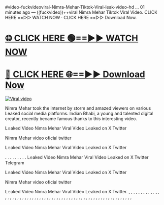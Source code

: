 #video-fuckvideoviral-Nimra-Mehar-Tiktok-Viral-leak-video-hd ...
01 minutes ago — ((fuckvideo))++viral Nimra Mehar Tiktok Viral Video. CLICK HERE ==▻▻ WATCH NOW · CLICK HERE ==▻▻ Download Now.

<h1><a href="https://viralvideo2k25.blogspot.com/2025/02/xxx-videos-viral-git-hub.html" rel="nofollow">🌐 CLICK HERE 🟢==►► WATCH NOW</a></h1>


<h1><a href="https://viralvideo2k25.blogspot.com/2025/02/xxx-videos-viral-git-hub.html" rel="nofollow"> 🔴 CLICK HERE 🌐==►► Download Now</a></h1>


<p><a href="https://viralvideo2k25.blogspot.com/2025/02/xxx-videos-viral-git-hub.html" rel="nofollow"><img src="https://i.imgur.com/dJHk4Zq.gif" alt="Viral video"></a></p>

Nimra Mehar took the internet by storm and amazed viewers on various Leaked social media platforms. Indian Bhabi, a young and talented digital creator, recently became famous thanks to this interesting video.

L𝚎aked Video Nimra Mehar Viral Video L𝚎aked on X Twitter

Nimra Mehar video oficial twitter

L𝚎aked Video Nimra Mehar Viral Video L𝚎aked on X Twitter

. . . . . . . . . L𝚎aked Video Nimra Mehar Viral Video L𝚎aked on X Twitter Telegram

L𝚎aked Video Nimra Mehar Viral Video L𝚎aked on X Twitter

Nimra Mehar video oficial twitter

L𝚎aked Video Nimra Mehar Viral Video L𝚎aked on X Twitter. , , , , , , , , , , , , , , , , , , , , , , , , , , , , , , , , , , , , , , , , , , , , , , , , , , , , , , , , , , , , , , , , ,
